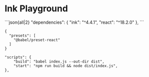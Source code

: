 <h1> Ink Playground <a href="https://github.com/manuartero/ink-world/tree/playground" target="_blank" alt="GitHub - Ink World - Playground"
    class="text-xxl slidev-icon-btn opacity-50 !border-none">
    <carbon-logo-github />
</a></h1>
```json{all|2}
"dependencies": {
    "ink": "^4.4.1",
    "react": "^18.2.0"
},
```

```json{all|3}
{
  "presets": [
    "@babel/preset-react"
  ]
}
```

```json{all|2,3}
"scripts": {
    "build": "babel index.js --out-dir dist",
    "start": "npm run build && node dist/index.js",
},
```

